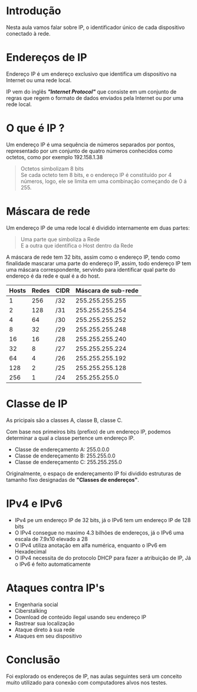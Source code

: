 # Introdução

Nesta aula vamos falar sobre IP, o identificador único de cada dispositivo conectado à rede.

# Endereços de IP

Endereço IP é um endereço exclusivo que identifica um dispositivo na Internet ou uma rede local.

IP vem do inglês **_"Internet Protocol"_** que consiste em um conjunto de regras que regem o formato de dados enviados pela Internet ou por uma rede local.

# O que é IP ?

Um endereço IP é uma sequência de números separados por pontos, representado por um conjunto de quatro números conhecidos como octetos, como por exemplo 192.158.1.38

> Octetos simbolizam 8 bits<br>
> Se cada octeto tem 8 bits, e o endereço IP é constituído por 4 números, logo, ele se limita em uma combinação começando de 0 á 255.

# Máscara de rede

Um endereço IP de uma rede local é dividido internamente em duas partes:

> Uma parte que simboliza a Rede<br>
> E a outra que identifica o Host dentro da Rede

A máscara de rede tem 32 bits, assim como o endereço IP, tendo como finalidade mascarar uma parte do endereço IP, assim, todo endereço IP tem uma máscara correspondente, servindo para identificar qual parte do endereço é da rede e qual é a do host.

| Hosts | Redes | CIDR | Máscara de sub-rede |
| ----- | ----- | ---- | ------------------- |
| 1     | 256   | /32  | 255.255.255.255     |
| 2     | 128   | /31  | 255.255.255.254     |
| 4     | 64    | /30  | 255.255.255.252     |
| 8     | 32    | /29  | 255.255.255.248     |
| 16    | 16    | /28  | 255.255.255.240     |
| 32    | 8     | /27  | 255.255.255.224     |
| 64    | 4     | /26  | 255.255.255.192     |
| 128   | 2     | /25  | 255.255.255.128     |
| 256   | 1     | /24  | 255.255.255.0       |
# Classe de IP

As pricipais são a classes A, classe B, classe C.

Com base nos primeiros bits (prefixo) de um endereço IP, podemos determinar a qual a classe pertence um endereço IP.

- Classe de endereçamento A: 255.0.0.0
- Classe de endereçamento B: 255.255.0.0
- Classe de endereçamento C: 255.255.255.0

Originalmente, o espaço de endereçamento IP foi dividido estruturas de tamanho fixo designadas de **"Classes de endereços"**.

# IPv4 e IPv6

- IPv4 pe um endereço IP de 32 bits, já o IPv6 tem um endereço IP de 128 bits
- O IPv4 consegue no maximo 4.3 bilhões de endereços, já o IPv6  uma escala de 7.9x10 elevado a 28
- O IPv4 utiliza anotação em alfa numérica, enquanto o IPv6 em Hexadecimal 
- O IPv4 necessita de do protocolo DHCP para fazer a atribuição de IP, Já o IPv6 é feito automaticamente

# Ataques contra IP's

- Engenharia social
- Ciberstalking
- Download de conteúdo ilegal usando seu endereço IP
- Rastrear sua localização
- Ataque direto à sua rede
- Ataques em seu dispositivo
# Conclusão

Foi explorado os endereços de IP, nas aulas seguintes será um conceito muito utilizado para conexão com computadores alvos nos testes.